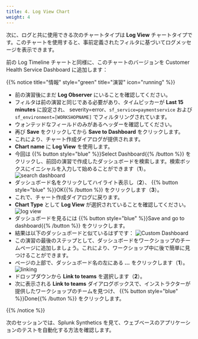 ```yaml
---
title: 4. Log View Chart
weight: 4
---
```


次に、ログと共に使用できる次のチャートタイプは **Log View** チャートタイプです。このチャートを使用すると、事前定義されたフィルタに基づいてログメッセージを表示できます。

前の Log Timeline チャートと同様に、このチャートのバージョンを Customer Health Service Dashboard に追加します：

{{% notice title="情報" style="green" title="演習" icon="running" %}}

* 前の演習後にまだ **Log Observer** にいることを確認してください。
* フィルタは前の演習と同じである必要があり、タイムピッカーが **Last 15 minutes** に設定され、 severity=error、`sf_service=paymentservice` および `sf_environment=[WORKSHOPNAME]` でフィルタリングされています。
* ウォンテッドなフィールドのみがあるヘッダーを確認してください。
* 再び **Save** をクリックしてから **Save to Dashboard** をクリックします。
* これにより、チャート作成ダイアログが提供されます。
* **Chart name** に **Log View** を使用します。
* 今回は {{% button style="blue" %}}Select Dashboard{{% /button %}} をクリックし、前回の演習で作成したダッシュボードを検索します。検索ボックスにイニシャルを入力して始めることができます（**1**）。
  ![search dashboard](../images/search-dashboard.png)
* ダッシュボード名をクリックしてハイライト表示し（**2**）、 {{% button style="blue" %}}OK{{% /button %}} をクリックします（**3**）。
* これで、チャート作成ダイアログに戻ります。
* **Chart Type** として **Log View** が選択されていることを確認してください。
  ![log view](../images/log-view.png?classes=left&width=30vw)
* ダッシュボードを見るには {{% button style="blue" %}}Save and go to dashboard{{% /button %}} をクリックします。
* 結果は以下のダッシュボードと似ているはずです：
  ![Custom Dashboard](../images/log-observer-custom-dashboard.png)
* この演習の最後のステップとして、ダッシュボードをワークショップのチームページに追加しましょう。これにより、ワークショップ中に後で簡単に見つけることができます。
* ページの上部で、ダッシュボード名の左にある ***...*** をクリックします（**1**）。
  ![linking](../images/linking.png)
* ドロップダウンから **Link to teams** を選択します（**2**）。
* 次に表示される **Link to teams** ダイアログボックスで、インストラクターが提供したワークショップのチームを見つけ、 {{% button style="blue" %}}Done{{% /button %}} をクリックします。

{{% /notice %}}

次のセッションでは、Splunk Synthetics を見て、ウェブベースのアプリケーションのテストを自動化する方法を確認します。
